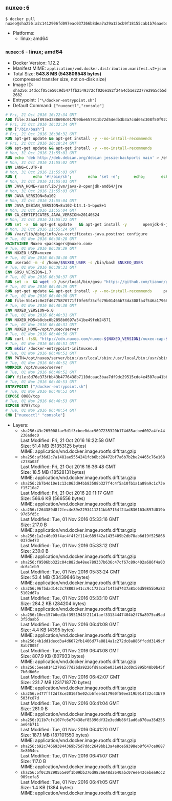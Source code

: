 ## `nuxeo:6`

```console
$ docker pull nuxeo@sha256:a2c1412906fd097eac037366b8dea7a29a12bcb9f18155cab1b76aaeba755b49
```

-	Platforms:
	-	linux; amd64

### `nuxeo:6` - linux; amd64

-	Docker Version: 1.12.2
-	Manifest MIME: `application/vnd.docker.distribution.manifest.v2+json`
-	Total Size: **543.8 MB (543806548 bytes)**  
	(compressed transfer size, not on-disk size)
-	Image ID: `sha256:34dccf05ce50c9d547ffb2549372cf026e182f24a4cb1e22377e29a5db5d2682`
-	Entrypoint: `["\/docker-entrypoint.sh"]`
-	Default Command: `["nuxeoctl","console"]`

```dockerfile
# Fri, 21 Oct 2016 16:22:34 GMT
ADD file:23aa4f893e3288698c017b90be657911b72d54edb3b3a7c4d05c308f50f9228f in / 
# Fri, 21 Oct 2016 16:22:34 GMT
CMD ["/bin/bash"]
# Fri, 21 Oct 2016 16:36:32 GMT
RUN apt-get update && apt-get install -y --no-install-recommends 		ca-certificates 		curl 		wget 	&& rm -rf /var/lib/apt/lists/*
# Fri, 21 Oct 2016 20:10:24 GMT
RUN apt-get update && apt-get install -y --no-install-recommends 		bzip2 		unzip 		xz-utils 	&& rm -rf /var/lib/apt/lists/*
# Mon, 31 Oct 2016 21:55:01 GMT
RUN echo 'deb http://deb.debian.org/debian jessie-backports main' > /etc/apt/sources.list.d/jessie-backports.list
# Mon, 31 Oct 2016 21:55:02 GMT
ENV LANG=C.UTF-8
# Mon, 31 Oct 2016 21:55:03 GMT
RUN { 		echo '#!/bin/sh'; 		echo 'set -e'; 		echo; 		echo 'dirname "$(dirname "$(readlink -f "$(which javac || which java)")")"'; 	} > /usr/local/bin/docker-java-home 	&& chmod +x /usr/local/bin/docker-java-home
# Mon, 31 Oct 2016 21:55:03 GMT
ENV JAVA_HOME=/usr/lib/jvm/java-8-openjdk-amd64/jre
# Mon, 31 Oct 2016 21:55:03 GMT
ENV JAVA_VERSION=8u102
# Mon, 31 Oct 2016 21:55:04 GMT
ENV JAVA_DEBIAN_VERSION=8u102-b14.1-1~bpo8+1
# Mon, 31 Oct 2016 21:55:04 GMT
ENV CA_CERTIFICATES_JAVA_VERSION=20140324
# Mon, 31 Oct 2016 21:55:22 GMT
RUN set -x 	&& apt-get update 	&& apt-get install -y 		openjdk-8-jre-headless="$JAVA_DEBIAN_VERSION" 		ca-certificates-java="$CA_CERTIFICATES_JAVA_VERSION" 	&& rm -rf /var/lib/apt/lists/* 	&& [ "$JAVA_HOME" = "$(docker-java-home)" ]
# Mon, 31 Oct 2016 21:55:24 GMT
RUN /var/lib/dpkg/info/ca-certificates-java.postinst configure
# Tue, 01 Nov 2016 06:38:28 GMT
MAINTAINER Nuxeo <packagers@nuxeo.com>
# Tue, 01 Nov 2016 06:38:29 GMT
ENV NUXEO_USER=nuxeo
# Tue, 01 Nov 2016 06:38:30 GMT
RUN useradd -m -d /home/$NUXEO_USER -s /bin/bash $NUXEO_USER
# Tue, 01 Nov 2016 06:38:31 GMT
ENV GOSU_VERSION=1.7
# Tue, 01 Nov 2016 06:38:37 GMT
RUN set -x 	&& wget -O /usr/local/bin/gosu "https://github.com/tianon/gosu/releases/download/$GOSU_VERSION/gosu-$(dpkg --print-architecture)" 	&& wget -O /usr/local/bin/gosu.asc "https://github.com/tianon/gosu/releases/download/$GOSU_VERSION/gosu-$(dpkg --print-architecture).asc" 	&& export GNUPGHOME="$(mktemp -d)" 	&& gpg --keyserver ha.pool.sks-keyservers.net --recv-keys B42F6819007F00F88E364FD4036A9C25BF357DD4 	&& gpg --batch --verify /usr/local/bin/gosu.asc /usr/local/bin/gosu 	&& rm -r "$GNUPGHOME" /usr/local/bin/gosu.asc 	&& chmod +x /usr/local/bin/gosu 	&& gosu nobody true
# Tue, 01 Nov 2016 06:40:29 GMT
RUN apt-get update && apt-get install -y --no-install-recommends     perl     locales     pwgen     imagemagick     ffmpeg2theora     ufraw     poppler-utils     libreoffice     libwpd-tools     exiftool     ghostscript  && rm -rf /var/lib/apt/lists/*
# Tue, 01 Nov 2016 06:40:30 GMT
ADD file:5b1e1c0e2f46775870771ff0fe5f35cfc79b01466b73da308fa4f546a1796610 in /etc/ImageMagick/policy.xml 
# Tue, 01 Nov 2016 06:40:30 GMT
ENV NUXEO_VERSION=6.0
# Tue, 01 Nov 2016 06:40:31 GMT
ENV NUXEO_MD5=b8cbc0b2858b0697a541be49feb24571
# Tue, 01 Nov 2016 06:40:31 GMT
ENV NUXEO_HOME=/opt/nuxeo/server
# Tue, 01 Nov 2016 06:40:50 GMT
RUN curl -fsSL "http://cdn.nuxeo.com/nuxeo-${NUXEO_VERSION}/nuxeo-cap-${NUXEO_VERSION}-tomcat.zip" -o /tmp/nuxeo-distribution-tomcat.zip     && echo "$NUXEO_MD5 /tmp/nuxeo-distribution-tomcat.zip" | md5sum -c -     && mkdir -p /tmp/nuxeo-distribution $(dirname $NUXEO_HOME)     && unzip -q -d /tmp/nuxeo-distribution /tmp/nuxeo-distribution-tomcat.zip     && DISTDIR=$(/bin/ls /tmp/nuxeo-distribution | head -n 1)     && mv /tmp/nuxeo-distribution/$DISTDIR $NUXEO_HOME     && sed -i -e "s/^org.nuxeo.distribution.package.*/org.nuxeo.distribution.package=docker/" $NUXEO_HOME/templates/common/config/distribution.properties     && rm -rf /tmp/nuxeo-distribution*     && chmod +x $NUXEO_HOME/bin/*ctl $NUXEO_HOME/bin/*.sh
# Tue, 01 Nov 2016 06:40:51 GMT
RUN mkdir /docker-entrypoint-initnuxeo.d
# Tue, 01 Nov 2016 06:40:51 GMT
ENV PATH=/opt/nuxeo/server/bin:/usr/local/sbin:/usr/local/bin:/usr/sbin:/usr/bin:/sbin:/bin
# Tue, 01 Nov 2016 06:40:52 GMT
WORKDIR /opt/nuxeo/server
# Tue, 01 Nov 2016 06:40:52 GMT
COPY file:8d76e373fbb43b4776438b7110dcaac3baa7df9dc29515cde4e4507ea41bb412 in / 
# Tue, 01 Nov 2016 06:40:53 GMT
ENTRYPOINT ["/docker-entrypoint.sh"]
# Tue, 01 Nov 2016 06:40:53 GMT
EXPOSE 8080/tcp
# Tue, 01 Nov 2016 06:40:53 GMT
EXPOSE 8787/tcp
# Tue, 01 Nov 2016 06:40:54 GMT
CMD ["nuxeoctl" "console"]
```

-	Layers:
	-	`sha256:43c265008fae5d1f3cbee0dac9697235320b174d85acbed002a4fe44236adec0`  
		Last Modified: Fri, 21 Oct 2016 16:22:58 GMT  
		Size: 51.4 MB (51353125 bytes)  
		MIME: application/vnd.docker.image.rootfs.diff.tar.gzip
	-	`sha256:af36d2c7a1481ae5554241fcb6bc20472bf7a6b7b2be24465c76e168c278a03f`  
		Last Modified: Fri, 21 Oct 2016 16:36:48 GMT  
		Size: 18.5 MB (18528131 bytes)  
		MIME: application/vnd.docker.image.rootfs.diff.tar.gzip
	-	`sha256:2b7b4d10e1c13c063d94bb83588b327f4c4f5a10fb1a1a89a9c1c73ef15710a7`  
		Last Modified: Fri, 21 Oct 2016 20:11:17 GMT  
		Size: 566.6 KB (566556 bytes)  
		MIME: application/vnd.docker.image.rootfs.diff.tar.gzip
	-	`sha256:f264389d8f2fec4e89e2293411211bb57154f24ad836163d897d019b97d5fd5c`  
		Last Modified: Tue, 01 Nov 2016 05:33:16 GMT  
		Size: 217.0 B  
		MIME: application/vnd.docker.image.rootfs.diff.tar.gzip
	-	`sha256:1a2c46e93f4ac4f4f2f114c689f42a1435409b2db78ab6d19f525866037de473`  
		Last Modified: Tue, 01 Nov 2016 05:33:12 GMT  
		Size: 239.0 B  
		MIME: application/vnd.docker.image.rootfs.diff.tar.gzip
	-	`sha256:f9506bb322c04c882de48ee789337b636c47cf67c89c402a686f4a03dc6c1eb9`  
		Last Modified: Tue, 01 Nov 2016 05:33:24 GMT  
		Size: 53.4 MB (53439646 bytes)  
		MIME: application/vnd.docker.image.rootfs.diff.tar.gzip
	-	`sha256:96f5dad14c2c78802e41cc9c1722caf14f5d7437a81c6d59855b9a835102d67a`  
		Last Modified: Tue, 01 Nov 2016 05:33:10 GMT  
		Size: 284.2 KB (284204 bytes)  
		MIME: application/vnd.docker.image.rootfs.diff.tar.gzip
	-	`sha256:10ec157b0ed1bf3951943f211d1aef33134447404b2f78a8975cd9ad3f5daab5`  
		Last Modified: Tue, 01 Nov 2016 06:41:08 GMT  
		Size: 4.4 KB (4395 bytes)  
		MIME: application/vnd.docker.image.rootfs.diff.tar.gzip
	-	`sha256:4b1dd1decd3a4d6672fb1406d77a8814a1c272dc8a886ffcdd3149cf8ab7005f`  
		Last Modified: Tue, 01 Nov 2016 06:41:08 GMT  
		Size: 807.9 KB (807933 bytes)  
		MIME: application/vnd.docker.image.rootfs.diff.tar.gzip
	-	`sha256:5eea8141270a577d26da9226fd9acebe031e912cd0c5895b48b0b45f7b6d6d6e`  
		Last Modified: Tue, 01 Nov 2016 06:42:07 GMT  
		Size: 231.7 MB (231718770 bytes)  
		MIME: application/vnd.docker.image.rootfs.diff.tar.gzip
	-	`sha256:e477fff2df8ce2016f5e02cb6fee4d17960f50ee319b914f32c43b79503fc87d`  
		Last Modified: Tue, 01 Nov 2016 06:41:04 GMT  
		Size: 281.0 B  
		MIME: application/vnd.docker.image.rootfs.diff.tar.gzip
	-	`sha256:911b7cfc107fc6e79438ef85396df32e3eddb86f1ad6a870aa35d255ae64b711`  
		Last Modified: Tue, 01 Nov 2016 06:41:20 GMT  
		Size: 187.1 MB (187101550 bytes)  
		MIME: application/vnd.docker.image.rootfs.diff.tar.gzip
	-	`sha256:b92c746693844369b75d7ddc2649bb13a4e8ce69398eb8f647ce06873e8054ec`  
		Last Modified: Tue, 01 Nov 2016 06:41:07 GMT  
		Size: 117.0 B  
		MIME: application/vnd.docker.image.rootfs.diff.tar.gzip
	-	`sha256:5f0c39290555e0f1b09bb376d9836648d2640abc07eee43cebea9cc2909cefa5`  
		Last Modified: Tue, 01 Nov 2016 06:41:05 GMT  
		Size: 1.4 KB (1384 bytes)  
		MIME: application/vnd.docker.image.rootfs.diff.tar.gzip
